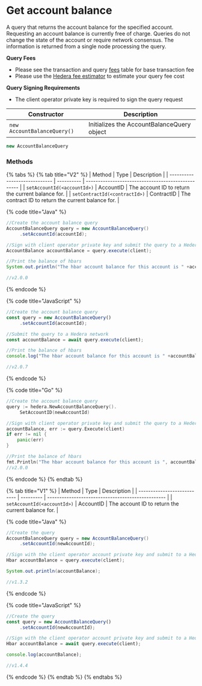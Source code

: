 # Get account balance

A query that returns the account balance for the specified account. Requesting an account balance is currently free of charge. Queries do not change the state of the account or require network consensus. The information is returned from a single node processing the query.

**Query Fees**

* Please see the transaction and query [fees](../../../mainnet/fees/#transaction-and-query-fees) table for base transaction fee
* Please use the [Hedera fee estimator](https://hedera.com/fees) to estimate your query fee cost

**Query Signing Requirements**

* The client operator private key is required to sign the query request

| Constructor                 | Description                                |
| --------------------------- | ------------------------------------------ |
| `new AccountBalanceQuery()` | Initializes the AccountBalanceQuery object |

```java
new AccountBalanceQuery
```

### Methods

{% tabs %}
{% tab title="V2" %}
| Method                        | Type       | Description                                        |
| ----------------------------- | ---------- | -------------------------------------------------- |
| `setAccountId(<accountId>)`   | AccountID  | The account ID to return the current balance for.  |
| `setContractId(<contractId>)` | ContractID | The contract ID to return the current balance for. |

{% code title="Java" %}
```java
//Create the account balance query
AccountBalanceQuery query = new AccountBalanceQuery()
     .setAccountId(accountId);

//Sign with client operator private key and submit the query to a Hedera network
AccountBalance accountBalance = query.execute(client);

//Print the balance of hbars
System.out.println("The hbar account balance for this account is " +accountBalance.hbars);

//v2.0.0
```
{% endcode %}

{% code title="JavaScript" %}
```javascript
//Create the account balance query
const query = new AccountBalanceQuery()
     .setAccountId(accountId);

//Submit the query to a Hedera network
const accountBalance = await query.execute(client);

//Print the balance of hbars
console.log("The hbar account balance for this account is " +accountBalance.hbars);

//v2.0.7
```
{% endcode %}

{% code title="Go" %}
```go
//Create the account balance query
query := hedera.NewAccountBalanceQuery().
     SetAccountID(newAccountId)

//Sign with client operator private key and submit the query to a Hedera network
accountBalance, err := query.Execute(client)
if err != nil {
    panic(err)
}

//Print the balance of hbars
fmt.Println("The hbar account balance for this account is ", accountBalance.Hbars.String())
//v2.0.0
```
{% endcode %}
{% endtab %}

{% tab title="V1" %}
| Method                      | Type      | Description                                       |
| --------------------------- | --------- | ------------------------------------------------- |
| `setAccountId(<accountId>)` | AccountID | The account ID to return the current balance for. |

{% code title="Java" %}
```java
//Create the query
AccountBalanceQuery query = new AccountBalanceQuery()
     .setAccountId(newAccountId);

//Sign with the client operator account private key and submit to a Hedera network
Hbar accountBalance = query.execute(client);

System.out.println(accountBalance);

//v1.3.2
```
{% endcode %}

{% code title="JavaScript" %}
```javascript
//Create the query
const query = new AccountBalanceQuery()
     .setAccountId(newAccountId);

//Sign with the client operator account private key and submit to a Hedera network
Hbar accountBalance = await query.execute(client);

console.log(accountBalance);

//v1.4.4
```
{% endcode %}
{% endtab %}
{% endtabs %}
